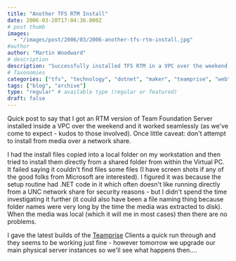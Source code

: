 ```yaml
---
title: "Another TFS RTM Install"
date: 2006-03-20T17:04:36.000Z
# post thumb
images:
  - "/images/post/2006/03/2006-another-tfs-rtm-install.jpg"
#author
author: "Martin Woodward"
# description
description: "Successfully installed TFS RTM in a VPC over the weekend, but avoid network shares for installation to prevent file errors."
# Taxonomies
categories: ["tfs", "technology", "dotnet", "maker", "teamprise", "web", "programming"]
tags: ["blog", "archive"]
type: "regular" # available type (regular or featured)
draft: false
---
```

Quick post to say that I got an RTM version of Team Foundation Server installed inside a VPC over the weekend and it worked seamlessly (as we've come to expect - kudos to those involved).  Once little caveat:  don't attempt to install from media over a network share.  

I had the install files copied into a local folder on my workstation and then tried to install them directly from a shared folder from within the Virtual PC.  It failed saying it couldn't find files some files (I have screen shots if any of the good folks from Microsoft are interested).  I figured it was because the setup routine had .NET code in it which often doesn't like running directly from a UNC network share for security reasons - but I didn't spend the time investigating it further (it could also have been a file naming thing because folder names were very long by the time the media was extracted to disk).  When the media was local (which it will me in most cases) then there are no problems.

I gave the latest builds of the [Teamprise](http://www.teamprise.com) Clients a quick run through and they seems to be working just fine - however tomorrow we upgrade our main physical server instances so we'll see what happens then....
